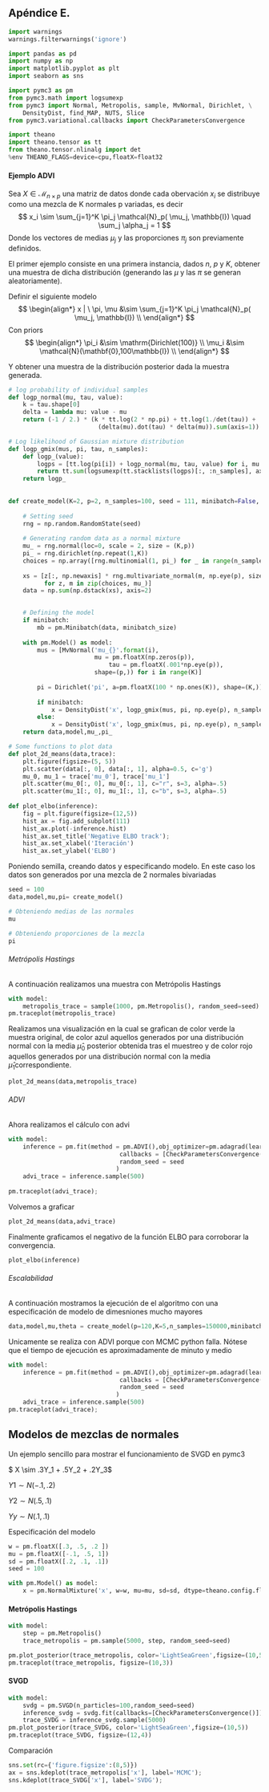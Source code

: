 
## Apéndice E.


```python
import warnings
warnings.filterwarnings('ignore')

import pandas as pd
import numpy as np
import matplotlib.pyplot as plt
import seaborn as sns

import pymc3 as pm
from pymc3.math import logsumexp
from pymc3 import Normal, Metropolis, sample, MvNormal, Dirichlet, \
    DensityDist, find_MAP, NUTS, Slice
from pymc3.variational.callbacks import CheckParametersConvergence

import theano
import theano.tensor as tt
from theano.tensor.nlinalg import det
%env THEANO_FLAGS=device=cpu,floatX=float32
```

#### Ejemplo ADVI

Sea $X \in \mathcal{M}_{n \times p}$ una matriz de datos donde cada obervación $x_i$ se distribuye como una mezcla de K normales p variadas, es decir
$$
x_i \sim \sum_{j=1}^K \pi_j \mathcal{N}_p( \mu_j, \mathbb{I}) \quad \sum_j \alpha_j = 1
$$
Donde los vectores de medias $\mu_j$ y las proporciones $\pi_j$ son previamente definidos.

El primer ejemplo consiste en una primera instancia, dados $n$, $p$ y $K$, obtener una muestra de dicha distribución (generando las $\mu$ y las $\pi$ se generan aleatoriamente). 

Definir el siguiente modelo
$$
\begin{align*}
 x | \ \pi, \mu &\sim \sum_{j=1}^K \pi_j \mathcal{N}_p( \mu_j, \mathbb{I}) \\ 
\end{align*}
$$
Con priors
$$
\begin{align*}
\pi_i &\sim \mathrm{Dirichlet(100)} \\
\mu_i &\sim \mathcal{N}(\mathbf{0},100\mathbb{I}) \\
\end{align*}
$$

Y obtener una muestra de la distribución posterior dada la muestra generada.


```python
# log probability of individual samples
def logp_normal(mu, tau, value):
    k = tau.shape[0]
    delta = lambda mu: value - mu
    return (-1 / 2.) * (k * tt.log(2 * np.pi) + tt.log(1./det(tau)) +
                         (delta(mu).dot(tau) * delta(mu)).sum(axis=1))

# Log likelihood of Gaussian mixture distribution
def logp_gmix(mus, pi, tau, n_samples):
    def logp_(value):
        logps = [tt.log(pi[i]) + logp_normal(mu, tau, value) for i, mu in enumerate(mus)]
        return tt.sum(logsumexp(tt.stacklists(logps)[:, :n_samples], axis=0))
    return logp_
    
    
def create_model(K=2, p=2, n_samples=100, seed = 111, minibatch=False, minibatch_size=100):
    
    # Setting seed
    rng = np.random.RandomState(seed)
    
    # Generating random data as a normal mixture
    mu_ = rng.normal(loc=0, scale = 2, size = (K,p))
    pi_ = rng.dirichlet(np.repeat(1,K))
    choices = np.array([rng.multinomial(1, pi_) for _ in range(n_samples)]).T
    
    xs = [z[:, np.newaxis] * rng.multivariate_normal(m, np.eye(p), size=n_samples)
          for z, m in zip(choices, mu_)]
    data = np.sum(np.dstack(xs), axis=2)
    

    # Defining the model
    if minibatch:
        mb = pm.Minibatch(data, minibatch_size)
    
    with pm.Model() as model:
        mus = [MvNormal('mu_{}'.format(i),
                        mu = pm.floatX(np.zeros(p)),
                            tau = pm.floatX(.001*np.eye(p)),
                        shape=(p,)) for i in range(K)]
        
        pi = Dirichlet('pi', a=pm.floatX(100 * np.ones(K)), shape=(K,))
        
        if minibatch:
            x = DensityDist('x', logp_gmix(mus, pi, np.eye(p), n_samples), observed=mb, total_size = len(data))
        else:
            x = DensityDist('x', logp_gmix(mus, pi, np.eye(p), n_samples), observed=data)
    return data,model,mu_,pi_
```


```python
# Some functions to plot data
def plot_2d_means(data,trace):
    plt.figure(figsize=(5, 5))
    plt.scatter(data[:, 0], data[:, 1], alpha=0.5, c='g')
    mu_0, mu_1 = trace['mu_0'], trace['mu_1']
    plt.scatter(mu_0[:, 0], mu_0[:, 1], c="r", s=3, alpha=.5)
    plt.scatter(mu_1[:, 0], mu_1[:, 1], c="b", s=3, alpha=.5)
    
def plot_elbo(inference):
    fig = plt.figure(figsize=(12,5))
    hist_ax = fig.add_subplot(111)
    hist_ax.plot(-inference.hist)
    hist_ax.set_title('Negative ELBO track');
    hist_ax.set_xlabel('Iteración')
    hist_ax.set_ylabel('ELBO')
```

Poniendo semilla, creando datos y especificando modelo. En este caso los datos son generados por una mezcla de 2 normales bivariadas 


```python
seed = 100
data,model,mu,pi= create_model()
```


```python
# Obteniendo medias de las normales
mu
```


```python
# Obteniendo proporciones de la mezcla
pi
```

###### Metrópolis Hastings

A continuación realizamos una muestra con Metrópolis Hastings


```python
with model:
    metropolis_trace = sample(1000, pm.Metropolis(), random_seed=seed)
pm.traceplot(metropolis_trace)
```

Realizamos una visualización en la cual se grafican de color verde la muestra original, de color azul aquellos generados por una distribución normal con la media $\hat{\mu}_0$ posterior obtenida tras el muestreo y de color rojo aquellos generados por una distribución normal con la media $\hat{\mu}_1$correspondiente.


```python
plot_2d_means(data,metropolis_trace)
```

###### ADVI

Ahora realizamos el cálculo con advi


```python
with model:
    inference = pm.fit(method = pm.ADVI(),obj_optimizer=pm.adagrad(learning_rate=1e-1),
                               callbacks = [CheckParametersConvergence()],
                               random_seed = seed
                              )
    advi_trace = inference.sample(500)
    
pm.traceplot(advi_trace);
```

Volvemos a graficar 


```python
plot_2d_means(data,advi_trace)
```

Finalmente graficamos el negativo de la función ELBO para corroborar la convergencia.


```python
plot_elbo(inference)
```

###### Escalabilidad

A continuación mostramos la ejecución de el algoritmo con una especificación de modelo de dimesniones mucho mayores 


```python
data,model,mu,theta = create_model(p=120,K=5,n_samples=150000,minibatch=True,minibatch_size=350)
```

Unicamente se realiza con ADVI porque con MCMC python falla. Nótese que el tiempo de ejecución es aproximadamente de minuto y medio


```python
with model:
    inference = pm.fit(method = pm.ADVI(),obj_optimizer=pm.adagrad(learning_rate=1e-1),
                               callbacks = [CheckParametersConvergence()],
                               random_seed = seed
                              )
    advi_trace = inference.sample(500)
pm.traceplot(advi_trace);
```

## Modelos de mezclas de normales

Un ejemplo sencillo para mostrar el funcionamiento de SVGD en pymc3

$ X \sim .3Y_1 + .5Y_2 + .2Y_3$

$Y1 \sim N(-.1,.2)$

$Y2 \sim N(.5,.1)$

$Yy \sim N(.1,.1)$

Especificación del modelo


```python
w = pm.floatX([.3, .5, .2 ])
mu = pm.floatX([-.1, .5, 1])
sd = pm.floatX([.2, .1, .1])
seed = 100

with pm.Model() as model:
    x = pm.NormalMixture('x', w=w, mu=mu, sd=sd, dtype=theano.config.floatX)
```

#### Metrópolis Hastings


```python
with model:
    step = pm.Metropolis()
    trace_metropolis = pm.sample(5000, step, random_seed=seed)

pm.plot_posterior(trace_metropolis, color='LightSeaGreen',figsize=(10,5))
pm.traceplot(trace_metropolis, figsize=(10,3))
```

#### SVGD


```python
with model:
    svdg = pm.SVGD(n_particles=100,random_seed=seed)
    inference_svdg = svdg.fit(callbacks=[CheckParametersConvergence()])
    trace_SVDG = inference_svdg.sample(5000)
pm.plot_posterior(trace_SVDG, color='LightSeaGreen',figsize=(10,5))
pm.traceplot(trace_SVDG, figsize=(12,4))
```

Comparación


```python
sns.set(rc={'figure.figsize':(8,5)})
ax = sns.kdeplot(trace_metropolis['x'], label='MCMC');
sns.kdeplot(trace_SVDG['x'], label='SVDG');
```


```python

```
